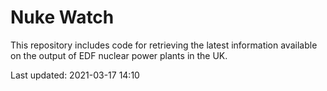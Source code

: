 # Nuke Watch

This repository includes code for retrieving the latest information available on the output of EDF nuclear power plants in the UK.

Last updated: 2021-03-17 14:10